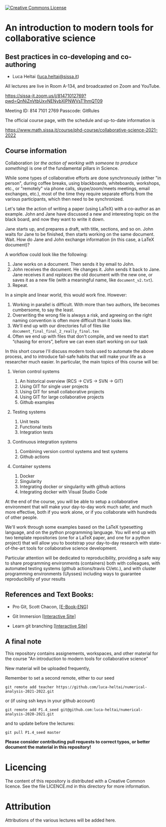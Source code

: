  [![Creative Commons License](http://mirrors.creativecommons.org/presskit/logos/cc.logo.png)](http://creativecommons.org/licenses/by-nc-nd/4.0/)

# An introduction to modern tools for collaborative science 

## Best practices in co-developing and co-authoring

- Luca Heltai (<luca.heltai@sissa.it>)

All lectures are live in Room A-134, and broadcasted on Zoom and YouTube.

https://sissa-it.zoom.us/j/81471012769?pwd=QnNiZnVtbUxvNENybXlPNWVsT1hmQT09

Meeting ID: 814 7101 2769
Passcode: GitRules

The official course page, with the schedule and up-to-date information is 

https://www.math.sissa.it/course/phd-course/collaborative-science-2021-2022
## Course information

Collaboration (or *the action of working with someone to produce something*) is one of the fundamental pillars in Science.

While some types of collaborative efforts are done synchronously (either "in person", during coffee breaks, using blackboards, whiteboards, workshops, etc., or "remotely" via phone calls, skype/zoom/meets meetings, email exchanges, etc.), most of the time they require separate efforts from the various participants, which then need to be synchronized.

Let's take the action of writing a paper  (using LaTeX) with a co-author as an example. John and Jane have discussed a new and interesting topic on the black board, and now they want to write it down.

Jane starts up, and prepares a draft, with title, sections, and so on. John waits for Jane to be finished, then starts working on the same document. Wait. How do Jane and John exchange information (in this case, a LaTeX document)?

A workflow could look like the following:

1. Jane works on a document. Then sends it by email to John.
2. John receives the document. He changes it. John sends it back to Jane. Jane receives it and *replaces* the old document with the new one, or saves it as a new file (with a meaningful name, like `document_v2.txt`).
3. Repeat.

In a simple and linear world, this would work fine. However:

1. Working in parallel is difficult. With more than two authors, life becomes cumbersome, to say the least.
2. Overwriting the wrong file is always a risk, and agreeing on the right naming convention is often more difficult than it looks like.
3. We'll end up with our directories full of files like `document_final_final_2_really_final.tex`
4. Often we end up with files that don’t compile, and we need to start “chasing for errors”, before we can even start working on our task

In this short course I'll discuss modern tools used to automate the above process, and to introduce fail-safe habits that will make your life as a researcher much easier. In particular, the main topics of this course will be:

1. Verion control systems
   
   1. An historical overview (RCS -> CVS -> SVN -> GIT)
   2. Using GIT for single user projects
   3. Using GIT for small collaborative projects
   4. Using GIT for large collaborative projects
   5. Github examples

2. Testing systems
   
   1. Unit tests
   2. Functional tests
   3. Integration tests

3. Continuous integration systems
   
   1. Combining version control systems and test systems
   2. Github actions

4. Container systems
   
   1. Docker
   2. Singularity
   3. Integrating docker or singularity with github actions
   4. Integrating docker with Visual Studio Code

At the end of the course, you will be able to setup a collaborative environment that will make your day-to-day work much safer, and much more effective, both if you work alone, or if you collaborate with hundreds of other people.

We'll work through some examples based on the LaTeX typesetting language, and on the python programming language. You will end up with two template repositories (one for a LaTeX paper, and one for a python project) that will allow you to bootstrap your day-to-day research with state-of-the-art tools for collaborative science development.

Particular attention will be dedicated to reproducibility, providing a safe way to share programming environments (containers) both with colleagues, with automated testing systems (github actions/travis CI/etc.), and with cluster programming environments (Ulysses) including ways to guarantee reproducibility of your results

## References and Text Books:

-   Pro Git, Scott Chacon, 
    [\[E-Book-ENG\]](https://github.com/progit/progit2/releases/download/2.1.331/progit.pdf)

-   Git Immersion [\[Interactive Site\]](https://gitimmersion.com/)

-   Learn git branching [\[Interactive Site\]](https://learngitbranching.js.org/)

## A final note

This repository contains assignements, workspaces, and other material for the course "An introduction to modern tools for collaborative science"

New material will be uploaded frequently,

Remember to set a second remote, either to our seed

	git remote add teacher https://github.com/luca-heltai/numerical-analysis-2021-2022.git

or (if using ssh keys in your github account)

	git remote add P1.4_seed git@github.com:luca-heltai/numerical-analysis-2020-2021.git

and to update before the lectures:

	git pull P1.4_seed master

**Please consider contributing pull requests to correct typos, or better document the material in this repository!**

# Licencing

The content of this repository is distributed with a Creative Common licence. See
the file LICENCE.md in this directory for more information.

# Attribution

Attributions of the various lectures will be added here.